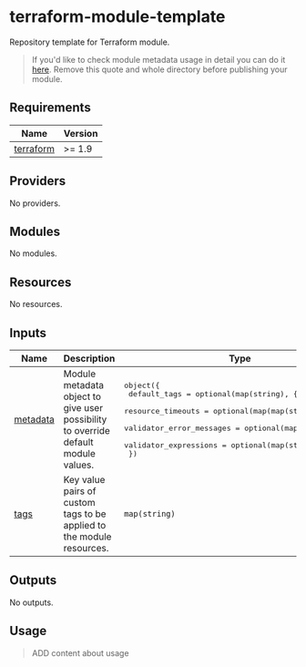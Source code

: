 # terraform-module-template

Repository template for Terraform module.

> If you'd like to check module metadata usage in detail you can do it [here](./examples-module-metadata/README.md). Remove this quote and whole directory before publishing your module.

<!-- BEGIN_TF_DOCS -->
## Requirements

| Name | Version |
|------|---------|
| <a name="requirement_terraform"></a> [terraform](#requirement\_terraform) | >= 1.9 |

## Providers

No providers.

## Modules

No modules.

## Resources

No resources.

## Inputs

| Name | Description | Type | Default | Required |
|------|-------------|------|---------|:--------:|
| <a name="input_metadata"></a> [metadata](#input\_metadata) | Module metadata object to give user possibility to override default module values. | <pre>object({<br>    default_tags             = optional(map(string), {})<br>    resource_timeouts        = optional(map(map(string)), {})<br>    validator_error_messages = optional(map(string), {})<br>    validator_expressions    = optional(map(string), {})<br>  })</pre> | `{}` | no |
| <a name="input_tags"></a> [tags](#input\_tags) | Key value pairs of custom tags to be applied to the module resources. | `map(string)` | `{}` | no |

## Outputs

No outputs.
<!-- END_TF_DOCS -->

## Usage

> ADD content about usage